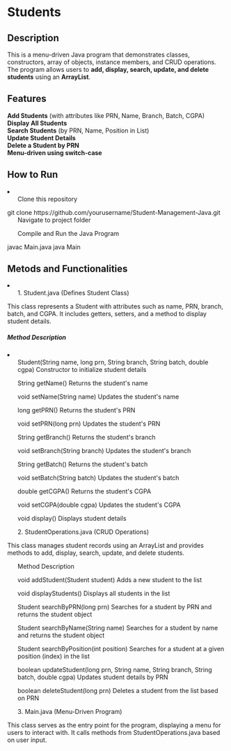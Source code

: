 # Students

## Description  
This is a menu-driven Java program that demonstrates classes, constructors, array of objects, instance members, and CRUD operations.  
The program allows users to **add, display, search, update, and delete students** using an **ArrayList**.

## Features  
**Add Students** (with attributes like PRN, Name, Branch, Batch, CGPA)  
**Display All Students**  
**Search Students** (by PRN, Name, Position in List)  
**Update Student Details**  
**Delete a Student by PRN**  
**Menu-driven using switch-case**  


## How to Run 
<li> <ol> Clone this repository </ol>
git clone https://github.com/yourusername/Student-Management-Java.git
<ol>Navigate to project folder</ol>
<ol>Compile and Run the Java Program</ol></li>
javac Main.java
java Main

## Metods and Functionalities
<li><ol>1️. Student.java (Defines Student Class)</ol>
<p>This class represents a Student with attributes such as name, PRN, branch, batch, and CGPA. It includes getters, setters, and a method to display student details.</p>

<h5>Method	Description</h5>
<li>
    <ol>Student(String name, long prn, String branch, String batch, double cgpa) Constructor to initialize student details</ol>
    <ol>String getName() Returns the student's name</ol>
    <ol>void setName(String name) Updates the student's name</ol>
    <ol>long getPRN() Returns the student's PRN</ol>
    <ol>void setPRN(long prn) Updates the student's PRN</ol>
    <ol>String getBranch() Returns the student's branch</ol>
    <ol>void setBranch(String branch) Updates the student's branch</ol>
    <ol>String getBatch() Returns the student's batch</ol>
    <ol>void setBatch(String batch) Updates the student's batch</ol>
    <ol>double getCGPA() Returns the student's CGPA</ol>
    <ol>void setCGPA(double cgpa) Updates the student's CGPA</ol>
    <ol>void display() Displays student details</ol>
</li>

<ol>2️. StudentOperations.java (CRUD Operations)</ol>
<p>This class manages student records using an ArrayList and provides methods to add, display, search, update, and delete students.</p>

<ol>Method Description</ol>
<ol>void addStudent(Student student) Adds a new student to the list</ol>
<ol>void displayStudents() Displays all students in the list</ol>
<ol>Student searchByPRN(long prn) Searches for a student by PRN and returns the student object</ol>
<ol>Student searchByName(String name) Searches for a student by name and returns the student object</ol>
<ol>Student searchByPosition(int position) Searches for a student at a given position (index) in the list</ol>
<ol>boolean updateStudent(long prn, String name, String branch, String batch, double cgpa) Updates student details by PRN</ol>
<ol>boolean deleteStudent(long prn) Deletes a student from the list based on PRN</ol>


<ol>3️. Main.java (Menu-Driven Program)</ol></li>
<p>This class serves as the entry point for the program, displaying a menu for users to interact with. It calls methods from StudentOperations.java based on user input.</p>


